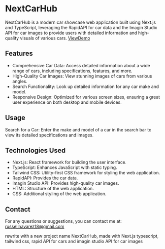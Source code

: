 # NextCarHub

NextCarHub is a modern car showcase web application built using Next.js and TypeScript, leveraging the RapidAPI for car data and the Imagin Studio API for car images to provide users with detailed information and high-quality visuals of various cars.
[ViewDemo](https://nextcarhub.vercel.app/)

## Features

- Comprehensive Car Data: Access detailed information about a wide range of cars, including specifications, features, and more.
- High-Quality Car Images: View stunning images of cars from various angles.
- Search Functionality: Look up detailed information for any car make and model.
- Responsive Design: Optimized for various screen sizes, ensuring a great user experience on both desktop and mobile devices.
  
## Usage

  Search for a Car: Enter the make and model of a car in the search bar to view its detailed specifications and images.  

## Technologies Used

- Next.js: React framework for building the user interface.
- TypeScript: Enhances JavaScript with static typing.
- Tailwind CSS: Utility-first CSS framework for styling the web application.
- RapidAPI: Provides the car data.
- Imagin Studio API: Provides high-quality car images.
- HTML: Structure of the web application.
- CSS: Additional styling of the web application.   

## Contact

For any questions or suggestions, you can contact me at: russellnavarez18@gmail.com


rewrite with a new project name NextCarHub, made with Next.js typescript, tailwind css, rapid API for cars and imagin studio API for car images
